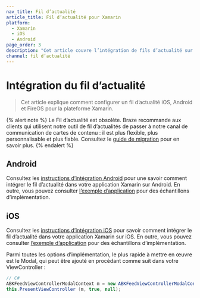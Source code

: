 ```yaml
---
nav_title: Fil d’actualité
article_title: Fil d’actualité pour Xamarin
platform: 
  - Xamarin
  - iOS
  - Android
page_order: 3
description: "Cet article couvre l’intégration de fils d’actualité sur iOS, Android et FireOS pour la plate-forme Xamarin."
channel: fil d’actualité 
---
```


# Intégration du fil d’actualité

> Cet article explique comment configurer un fil d’actualité iOS, Android et FireOS pour la plateforme Xamarin.

{% alert note %}
Le Fil d’actualité est obsolète. Braze recommande aux clients qui utilisent notre outil de fil d’actualités de passer à notre canal de communication de cartes de contenu : il est plus flexible, plus personnalisable et plus fiable. Consultez le [guide de migration]({{site.baseurl}}/user_guide/message_building_by_channel/content_cards/migrating_from_news_feed/) pour en savoir plus.
{% endalert %}

## Android

Consultez les [instructions d’intégration Android][1] pour une savoir comment intégrer le fil d’actualité dans votre application Xamarin sur Android.  En outre, vous pouvez consulter [l’exemple d’application][2] pour des échantillons d’implémentation.

## iOS 

Consultez les [instructions d’intégration iOS][11] pour savoir comment intégrer le fil d’actualité dans votre application Xamarin sur iOS.  En outre, vous pouvez consulter [l’exemple d’application][12] pour des échantillons d’implémentation.

Parmi toutes les options d’implémentation, le plus rapide à mettre en œuvre est le Modal, qui peut être ajouté en procédant comme suit dans votre ViewController :

```csharp
// C#
ABKFeedViewControllerModalContext m = new ABKFeedViewControllerModalContext ();
this.PresentViewController (m, true, null);
```

[1]: {{site.baseurl}}/developer_guide/platform_integration_guides/android/news_feed/#news-feed
[2]: https://github.com/braze-inc/braze-xamarin-sdk
[11]: {{site.baseurl}}/developer_guide/platform_integration_guides/ios/news_feed/
[12]: https://github.com/braze-inc/braze-xamarin-sdk/tree/master/appboy-component/samples
